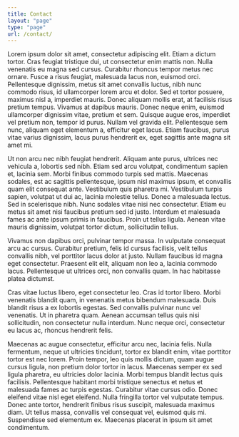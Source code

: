 ```yaml
---
title: Contact
layout: "page"
type: "page"
url: /contact/
---
```

Lorem ipsum dolor sit amet, consectetur adipiscing elit. Etiam a dictum tortor. Cras feugiat tristique dui, ut consectetur enim mattis non. Nulla venenatis eu magna sed cursus. Curabitur rhoncus tempor metus nec ornare. Fusce a risus feugiat, malesuada lacus non, euismod orci. Pellentesque dignissim, metus sit amet convallis luctus, nibh nunc commodo risus, id ullamcorper lorem arcu et dolor. Sed et tortor posuere, maximus nisl a, imperdiet mauris. Donec aliquam mollis erat, at facilisis risus pretium tempus. Vivamus at dapibus mauris. Donec neque enim, euismod ullamcorper dignissim vitae, pretium et sem. Quisque augue eros, imperdiet vel pretium non, tempor id purus. Nullam vel gravida elit. Pellentesque sem nunc, aliquam eget elementum a, efficitur eget lacus. Etiam faucibus, purus vitae varius dignissim, lacus purus hendrerit ex, eget sagittis ante magna sit amet mi.

Ut non arcu nec nibh feugiat hendrerit. Aliquam ante purus, ultrices nec vehicula a, lobortis sed nibh. Etiam sed arcu volutpat, condimentum sapien et, lacinia sem. Morbi finibus commodo turpis sed mattis. Maecenas sodales, est ac sagittis pellentesque, ipsum nisl maximus ipsum, et convallis quam elit consequat ante. Vestibulum quis pharetra mi. Vestibulum turpis sapien, volutpat ut dui ac, lacinia molestie tellus. Donec a malesuada lectus. Sed in scelerisque nibh. Nunc sodales vitae nisi nec consectetur. Etiam eu metus sit amet nisi faucibus pretium sed id justo. Interdum et malesuada fames ac ante ipsum primis in faucibus. Proin ut tellus ligula. Aenean vitae mauris dignissim, volutpat tortor dictum, sollicitudin tellus.

Vivamus non dapibus orci, pulvinar tempor massa. In vulputate consequat arcu ac cursus. Curabitur pretium, felis id cursus facilisis, velit tellus convallis nibh, vel porttitor lacus dolor at justo. Nullam faucibus id magna eget consectetur. Praesent elit elit, aliquam non leo a, lacinia commodo lacus. Pellentesque ut ultrices orci, non convallis quam. In hac habitasse platea dictumst.

Cras vitae luctus libero, eget consectetur leo. Cras id tortor libero. Morbi venenatis blandit quam, in venenatis metus bibendum malesuada. Duis blandit risus a ex lobortis egestas. Sed convallis pulvinar nunc vel venenatis. Ut in pharetra quam. Aenean accumsan tellus quis nisi sollicitudin, non consectetur nulla interdum. Nunc neque orci, consectetur eu lacus ac, rhoncus hendrerit felis.

Maecenas ac augue consectetur, efficitur arcu nec, lacinia felis. Nulla fermentum, neque ut ultricies tincidunt, tortor ex blandit enim, vitae porttitor tortor est nec lorem. Proin tempor, leo quis mollis dictum, quam augue cursus ligula, non pretium dolor tortor in lacus. Maecenas semper ex sed ligula pharetra, eu ultricies dolor lacinia. Morbi tempus blandit lectus quis facilisis. Pellentesque habitant morbi tristique senectus et netus et malesuada fames ac turpis egestas. Curabitur vitae cursus odio. Donec eleifend vitae nisl eget eleifend. Nulla fringilla tortor vel vulputate tempus. Donec ante tortor, hendrerit finibus risus suscipit, malesuada maximus diam. Ut tellus massa, convallis vel consequat vel, euismod quis mi. Suspendisse sed elementum ex. Maecenas placerat in ipsum sit amet condimentum.
